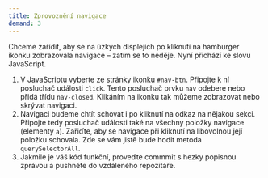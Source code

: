 ```yaml
---
title: Zprovoznění navigace
demand: 3
---
```


Chceme zařídit, aby se na úzkých displejích po kliknutí na hamburger ikonku zobrazovala navigace – zatím se to neděje. Nyní přichází ke slovu JavaScript.

1. V JavaScriptu vyberte ze stránky ikonku `#nav-btn`. Připojte k ní posluchač události `click`. Tento posluchač prvku `nav` odebere nebo přidá třídu `nav-closed`. Klikáním na ikonku tak můžeme zobrazovat nebo skrývat navigaci.
1. Navigaci budeme chtít schovat i po kliknutí na odkaz na nějakou sekci. Připojte tedy posluchač události také na všechny položky navigace (elementy `a`). Zařiďte, aby se navigace při kliknutí na libovolnou její položku schovala. Zde se vám jistě bude hodit metoda `querySelectorAll`.
1. Jakmile je váš kód funkční, proveďte commmit s hezky popisnou zprávou a pushněte do vzdáleného repozitáře.
